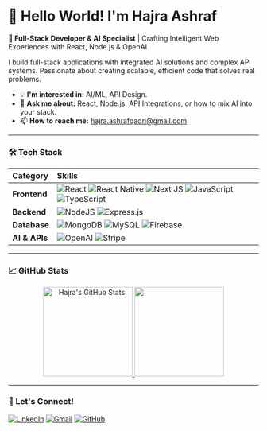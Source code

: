# 👋 Hello World! I'm Hajra Ashraf

**🎯 Full-Stack Developer & AI Specialist** | Crafting Intelligent Web Experiences with React, Node.js & OpenAI


I build full-stack applications with integrated AI solutions and complex API systems. Passionate about creating scalable, efficient code that solves real problems.


- 💡 **I'm interested in:** AI/ML, API Design.
- 💬 **Ask me about:** React, Node.js, API Integrations, or how to mix AI into your stack.
- 📫 **How to reach me:** [hajra.ashrafqadri@gmail.com](mailto:hajra.ashrafqadri@gmail.com)

---

### 🛠️ Tech Stack

| Category | Skills |
| :--- | :--- |
| **Frontend** | ![React](https://img.shields.io/badge/React-20232A?style=for-the-badge&logo=react&logoColor=61DAFB) ![React Native](https://img.shields.io/badge/React_Native-20232A?style=for-the-badge&logo=react&logoColor=61DAFB) ![Next JS](https://img.shields.io/badge/Next-black?style=for-the-badge&logo=next.js&logoColor=white) ![JavaScript](https://img.shields.io/badge/JavaScript-F7DF1E?style=for-the-badge&logo=javascript&logoColor=black) ![TypeScript](https://img.shields.io/badge/TypeScript-007ACC?style=for-the-badge&logo=typescript&logoColor=white) |
| **Backend** | ![NodeJS](https://img.shields.io/badge/Node.js-43853D?style=for-the-badge&logo=node.js&logoColor=white) ![Express.js](https://img.shields.io/badge/Express.js-404D59?style=for-the-badge) |
| **Database** | ![MongoDB](https://img.shields.io/badge/MongoDB-4EA94B?style=for-the-badge&logo=mongodb&logoColor=white) ![MySQL](https://img.shields.io/badge/MySQL-00000F?style=for-the-badge&logo=mysql&logoColor=white) ![Firebase](https://img.shields.io/badge/Firebase-039BE5?style=for-the-badge&logo=Firebase&logoColor=white) |
| **AI & APIs** | ![OpenAI](https://img.shields.io/badge/OpenAI-412991?style=for-the-badge&logo=openai&logoColor=white) ![Stripe](https://img.shields.io/badge/Stripe-008CDD?style=for-the-badge&logo=Stripe&logoColor=white) |

---

### 📈 GitHub Stats

<p align="center">
  <a href="https://github.com/hajratariqi">
    <img height="180em" src="https://github-readme-stats.vercel.app/api?username=hajratariqi&show_icons=true&theme=radical&hide_border=true&count_private=true" alt="Hajra's GitHub Stats" />
    <img height="180em" src="https://github-readme-stats.vercel.app/api/top-langs/?username=hajratariqi&theme=radical&hide_border=true&layout=compact&langs_count=8" />
  </a>
</p>

---

### 🤝 Let's Connect!

[![LinkedIn](https://img.shields.io/badge/LinkedIn-0077B5?style=for-the-badge&logo=linkedin&logoColor=white)](https://www.linkedin.com/in/hajra-ashraf-8985082b9/)
[![Gmail](https://img.shields.io/badge/Gmail-D14836?style=for-the-badge&logo=gmail&logoColor=white)](mailto:hajra.ashrafqadri@gmail.com)
[![GitHub](https://img.shields.io/badge/GitHub-100000?style=for-the-badge&logo=github&logoColor=white)](https://github.com/hajratariqi)
